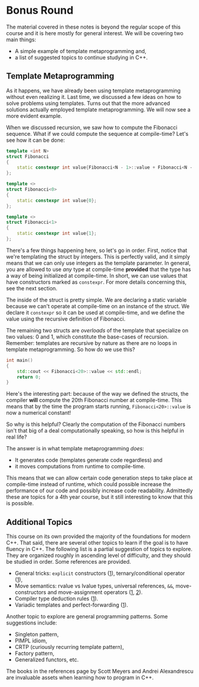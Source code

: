 # Bonus Round
The material covered in these notes is beyond the regular scope of this course
and it is here mostly for general interest. We will be covering two main things:

* A simple example of template metaprogramming and,
* a list of suggested topics to continue studying in C++.

## Template Metaprogramming
As it happens, we have already been using template metaprogramming without even
realizing it. Last time, we discussed a few ideas on how to solve problems using
templates. Turns out that the more advanced solutions actually employed template
metaprogramming. We will now see a more evident example.

When we discussed recursion, we saw how to compute the Fibonacci sequence. What
if we could compute the sequence at compile-time? Let's see how it can be done:

```c++
template <int N>
struct Fibonacci
{
    static constexpr int value{Fibonacci<N - 1>::value + Fibonacci<N - 2>::value};
};

template <>
struct Fibonacci<0>
{
    static constexpr int value{0};
};

template <>
struct Fibonacci<1>
{
    static constexpr int value{1};
};
```

There's a few things happening here, so let's go in order. First, notice that
we're templating the struct by integers. This is perfectly valid, and it simply
means that we can only use integers as the template parameter. In general, you
are allowed to use *any* type at compile-time **provided** that the type has a
way of being initialized at compile-time. In short, we can use values that have
constructors marked as `constexpr`. For more details concerning this, see the
next section.

The inside of the struct is pretty simple. We are declaring a static variable
because we can't operate at compile-time on an instance of the struct. We
declare it `constexpr` so it can be used at compile-time, and we define the
value using the recursive definition of Fibonacci.

The remaining two structs are *overloads* of the template that specialize on two
values: 0 and 1, which constitute the base-cases of recursion. Remember:
templates are recursive by nature as there are no loops in template
metaprogramming. So how do we use this?

```c++
int main()
{
    std::cout << Fibonacci<20>::value << std::endl;
    return 0;
}
```

Here's the interesting part: because of the way we defined the structs, the
compiler **will** compute the 20th Fibonacci number at compile-time. This means
that by the time the program starts running, `Fibonacci<20>::value` is now a
numerical constant!

So why is this helpful? Clearly the computation of the Fibonacci numbers isn't
that big of a deal computationally speaking, so how is this helpful in real
life?

The answer is in what template metaprogramming *does*:

* It generates code (templates generate code regardless) and
* it moves computations from runtime to compile-time.

This means that we can allow certain code generation steps to take place at
compile-time instead of runtime, which could possible increase the performance
of our code and possibly increase code readability. Admittedly these are topics
for a 4th year course, but it still interesting to know that this is possible.

## Additional Topics
This course on its own provided the majority of the foundations for modern C++.
That said, there are several other topics to learn if the goal is to have
fluency in C++. The following list is a partial suggestion of topics to explore.
They are organized roughly in ascending level of difficulty, and they should be
studied in order. Some references are provided.

* General tricks: `explicit` constructors
  ([1](https://en.cppreference.com/w/cpp/language/explicit)),
  ternary/conditional operator
  ([1](https://en.cppreference.com/w/cpp/language/operator_other)),
* Move semantics: rvalue vs lvalue types, universal references, `&&`,
  move-constructors and move-assignment operators
  ([1](https://isocpp.org/blog/2012/11/universal-references-in-c11-scott-meyers),
  [2](https://www.fluentcpp.com/2018/02/06/understanding-lvalues-rvalues-and-their-references/)).
* Compiler type deduction rules ([1](https://www.aristeia.com/TalkNotes/C++TypeDeductionandWhyYouCareCppCon2014.pdf)).
* Variadic templates and perfect-forwarding
  ([1](https://eli.thegreenplace.net/2014/variadic-templates-in-c/)).

Another topic to explore are general programming patterns. Some suggestions
include:

* Singleton pattern,
* PIMPL idiom,
* CRTP (curiously recurring template pattern),
* Factory pattern,
* Generalized functors, etc.

The books in the references page by Scott Meyers and Andrei Alexandrescu are
invaluable assets when learning how to program in C++.
